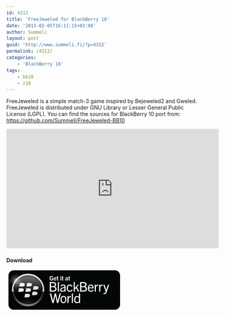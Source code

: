 ```yaml
---
id: 4312
title: 'FreeJeweled for BlackBerry 10'
date: '2013-02-05T16:11:15+02:00'
author: Summeli
layout: post
guid: 'http://www.summeli.fi/?p=4312'
permalink: /4312/
categories:
    - 'BlackBerry 10'
tags:
    - bb10
    - z10
---
```


FreeJeweled is a simple match-3 game inspired by Bejeweled2 and Gweled.  
FreeJeweled is distributed under GNU Library or Lesser General Public License (LGPL). You can find the sources for BlackBerry 10 port from: <https://github.com/Summeli/FreeJeweled-BB10>  

<iframe allowfullscreen="" frameborder="0" height="315" loading="lazy" src="https://www.youtube.com/embed/zkyWSe1H44Q" width="560"></iframe>

#### Download

![](/jekyll-export/wp-content/uploads/2013/02/BB-World_Get-It_BLK-Box-300x104.png)